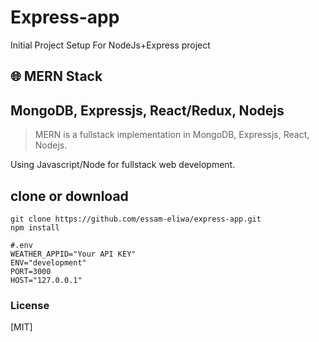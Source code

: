 # Express-app

Initial Project Setup For NodeJs+Express project

## 🌐 MERN Stack

## MongoDB, Expressjs, React/Redux, Nodejs

> MERN is a fullstack implementation in MongoDB, Expressjs, React, Nodejs.

Using Javascript/Node for fullstack web development.

## clone or download

```terminal
git clone https://github.com/essam-eliwa/express-app.git
npm install
```

```.env
#.env
WEATHER_APPID="Your API KEY"
ENV="development"
PORT=3000
HOST="127.0.0.1"
```

### License

[MIT]

<!-- Create a new repository on the command line
echo "# express-app" >> README.md
git init
git add README.md
git commit -m "first commit"
git branch -M main
git remote add origin https://github.com/essam-eliwa/express-app.git
git push -u origin main
-->

<!--
push an existing repository from the command line
git remote add origin https://github.com/essam-eliwa/express-app.git
git branch -M main
git push -u origin main

# OR Use this command to force changes
git push -f origin main
-->

<!--
# To verify that the remote server:
git remote -v  
# Remove remote
git remote rm <remote-name>
-->
